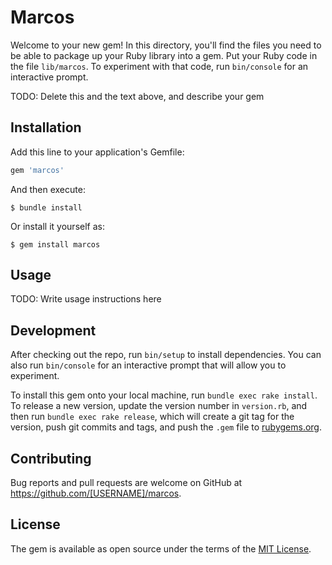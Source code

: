 # Marcos

Welcome to your new gem! In this directory, you'll find the files you need to be able to package up your Ruby library into a gem. Put your Ruby code in the file `lib/marcos`. To experiment with that code, run `bin/console` for an interactive prompt.

TODO: Delete this and the text above, and describe your gem

## Installation

Add this line to your application's Gemfile:

```ruby
gem 'marcos'
```

And then execute:

    $ bundle install

Or install it yourself as:

    $ gem install marcos

## Usage

TODO: Write usage instructions here

## Development

After checking out the repo, run `bin/setup` to install dependencies. You can also run `bin/console` for an interactive prompt that will allow you to experiment.

To install this gem onto your local machine, run `bundle exec rake install`. To release a new version, update the version number in `version.rb`, and then run `bundle exec rake release`, which will create a git tag for the version, push git commits and tags, and push the `.gem` file to [rubygems.org](https://rubygems.org).

## Contributing

Bug reports and pull requests are welcome on GitHub at https://github.com/[USERNAME]/marcos.


## License

The gem is available as open source under the terms of the [MIT License](https://opensource.org/licenses/MIT).
